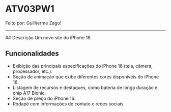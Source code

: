 # ATV03PW1
Feito por: Guilherme Zago! 
<hr>
## Descrição
Um novo site do iPhone 16.

## Funcionalidades
- Exibição das principais especificações do iPhone 16 (tela, câmera, processador, etc.).
- Seção de animação que exibe diferentes cores disponíveis do iPhone 16.
- Listagem de recursos e destaques, como bateria de longa duração e chip A17 Bionic.
- Seção de preço do iPhone 16.
- Rodapé com informações de contato e redes sociais.

